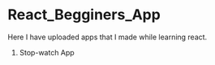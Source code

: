 # React_Begginers_App
Here I have uploaded apps that I made while learning react.
1. Stop-watch App
